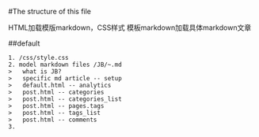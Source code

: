 #The structure of this file

HTML加载模版markdown，CSS样式
模板markdown加载具体markdown文章

##default

    1. /css/style.css
    2. model markdown files /JB/~.md
    >   what is JB?
    >   specific md article -- setup
    >   default.html -- analytics
    >   post.html -- categories
    >   post.html -- categories_list
    >   post.html -- pages.tags
    >   post.html -- tags_list
    >   post.html -- comments
    3. 